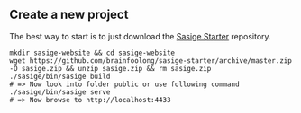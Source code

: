 ## Create a new project

The best way to start is to just download the [Sasige Starter](https://github.com/brainfoolong/sasige-starter/archive/master.zip) repository. 

    mkdir sasige-website && cd sasige-website
    wget https://github.com/brainfoolong/sasige-starter/archive/master.zip -O sasige.zip && unzip sasige.zip && rm sasige.zip
    ./sasige/bin/sasige build
    # => Now look into folder public or use following command
    ./sasige/bin/sasige serve
    # => Now browse to http://localhost:4433